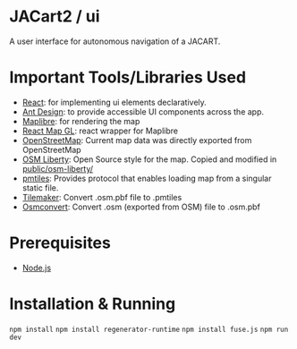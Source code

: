 # JACart2 / ui
A user interface for autonomous navigation of a JACART.

# Important Tools/Libraries Used
- [React](https://react.dev/): for implementing ui elements declaratively.
- [Ant Design](https://ant.design/components/overview/): to provide accessible UI components across the app.
- [Maplibre](https://maplibre.org/): for rendering the map
- [React Map GL](https://visgl.github.io/react-map-gl/): react wrapper for Maplibre
- [OpenStreetMap](https://www.openstreetmap.org/#map=17/38.43711/-78.87157): Current map data was directly exported from OpenStreetMap
- [OSM Liberty](https://github.com/maputnik/osm-liberty): Open Source style for the map. Copied and modified in [public/osm-liberty/](public/osm-liberty/)
- [pmtiles](https://www.npmjs.com/package/pmtiles): Provides protocol that enables loading map from a singular static file.
- [Tilemaker](https://github.com/systemed/tilemaker/): Convert .osm.pbf file to .pmtiles
- [Osmconvert](https://wiki.openstreetmap.org/wiki/Osmconvert): Convert .osm (exported from OSM) file to .osm.pbf

# Prerequisites
- [Node.js](https://nodejs.org/en)

# Installation & Running
`npm install`
`npm install regenerator-runtime`
`npm install fuse.js`
`npm run dev`